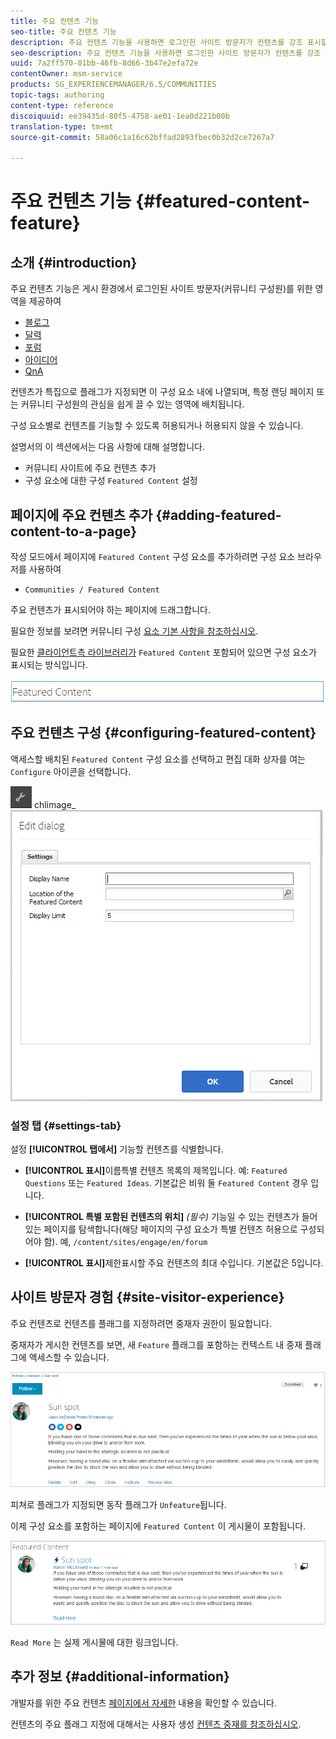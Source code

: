 ```yaml
---
title: 주요 컨텐츠 기능
seo-title: 주요 컨텐츠 기능
description: 주요 컨텐츠 기능을 사용하면 로그인한 사이트 방문자가 컨텐츠를 강조 표시할 수 있습니다
seo-description: 주요 컨텐츠 기능을 사용하면 로그인한 사이트 방문자가 컨텐츠를 강조 표시할 수 있습니다
uuid: 7a2ff570-01bb-46fb-8d66-3b47e2efa72e
contentOwner: msm-service
products: SG_EXPERIENCEMANAGER/6.5/COMMUNITIES
topic-tags: authoring
content-type: reference
discoiquuid: ee39435d-80f5-4758-ae01-1ea0d221b00b
translation-type: tm+mt
source-git-commit: 58a06c1a16c62bffad2893fbec0b32d2ce7267a7

---
```



# 주요 컨텐츠 기능 {#featured-content-feature}

## 소개 {#introduction}

주요 컨텐츠 기능은 게시 환경에서 로그인된 사이트 방문자(커뮤니티 구성원)를 위한 영역을 제공하여

* [블로그](blog-feature.md)
* [달력](calendar.md)
* [포럼](forum.md)
* [아이디어](ideation-feature.md)
* [QnA](working-with-qna.md)

컨텐츠가 특집으로 플래그가 지정되면 이 구성 요소 내에 나열되며, 특정 랜딩 페이지 또는 커뮤니티 구성원의 관심을 쉽게 끌 수 있는 영역에 배치됩니다.

구성 요소별로 컨텐츠를 기능할 수 있도록 허용되거나 허용되지 않을 수 있습니다.

설명서의 이 섹션에서는 다음 사항에 대해 설명합니다.

* 커뮤니티 사이트에 주요 컨텐츠 추가
* 구성 요소에 대한 구성 `Featured Content` 설정

## 페이지에 주요 컨텐츠 추가 {#adding-featured-content-to-a-page}

작성 모드에서 페이지에 `Featured Content` 구성 요소를 추가하려면 구성 요소 브라우저를 사용하여

* `Communities / Featured Content`

주요 컨텐츠가 표시되어야 하는 페이지에 드래그합니다.

필요한 정보를 보려면 커뮤니티 구성 [요소 기본 사항을 참조하십시오](basics.md).

필요한 [클라이언트측 라이브러리가](essentials-featured.md#essentials-for-client-side) `Featured Content` 포함되어 있으면 구성 요소가 표시되는 방식입니다.

![chlimage_1-13](assets/chlimage_1-13.png)

## 주요 컨텐츠 구성 {#configuring-featured-content}

액세스할 배치된 `Featured Content` 구성 요소를 선택하고 편집 대화 상자를 여는 `Configure` 아이콘을 선택합니다.

![chlimage_1-14](assets/chlimage_1-14.png) chlimage_ ![1-15](assets/chlimage_1-15.png)

### 설정 탭 {#settings-tab}

설정 **[!UICONTROL 탭에서]** 기능할 컨텐츠를 식별합니다.

* **[!UICONTROL 표시]**&#x200B;이름특별 컨텐츠 목록의 제목입니다. 예: `Featured Questions` 또는 `Featured Ideas`. 기본값은 비워 둘 `Featured Content` 경우 입니다.

* **[!UICONTROL 특별 포함된 컨텐츠의 위치]**
   *(필수)* 기능일 수 있는 컨텐츠가 들어 있는 페이지를 탐색합니다(해당 페이지의 구성 요소가 특별 컨텐츠 허용으로 구성되어야 함). 예, `/content/sites/engage/en/forum`

* **[!UICONTROL 표시]**&#x200B;제한표시할 주요 컨텐츠의 최대 수입니다. 기본값은 5입니다.

## 사이트 방문자 경험 {#site-visitor-experience}

주요 컨텐츠로 컨텐츠를 플래그를 지정하려면 중재자 권한이 필요합니다.

중재자가 게시한 컨텐츠를 보면, 새 `Feature` 플래그를 포함하는 컨텍스트 내 중재 플래그에 액세스할 수 있습니다.

![chlimage_1-16](assets/chlimage_1-16.png)

피쳐로 플래그가 지정되면 동작 플래그가 `Unfeature`됩니다.

이제 구성 요소를 포함하는 페이지에 `Featured Content` 이 게시물이 포함됩니다.

![chlimage_1-17](assets/chlimage_1-17.png)

`Read More` 는 실제 게시물에 대한 링크입니다.

## 추가 정보 {#additional-information}

개발자를 위한 주요 컨텐츠 [페이지에서 자세한](essentials-featured.md) 내용을 확인할 수 있습니다.

컨텐츠의 주요 플래그 지정에 대해서는 사용자 생성 [컨텐츠 중재를 참조하십시오](moderate-ugc.md).
